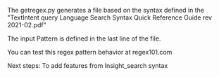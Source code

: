 The getregex.py generates a file based on the syntax defined in the "TextIntent query Language Search Syntax Quick Reference Guide rev 2021-02.pdf"

The input Pattern is defined in the last line of the file.

You can test this regex pattern behavior at regex101.com

Next steps:
To add features from Insight_search syntax